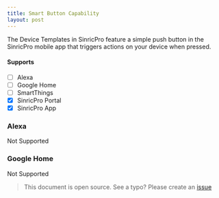 ```yaml
---
title: Smart Button Capability
layout: post
---
```


The Device Templates in SinricPro feature a simple push button in the SinricPro mobile app that triggers actions on your device when pressed.
 

#### Supports

- [ ] Alexa
- [ ] Google Home
- [ ] SmartThings
- [x] SinricPro Portal
- [x] SinricPro App

### Alexa

Not Supported
 
### Google Home

Not Supported

> This document is open source. See a typo? Please create an [issue](https://github.com/sinricpro/help-docs)